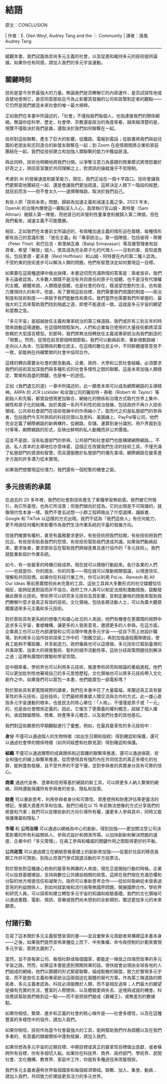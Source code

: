 # 結語

原文：CONCLUSION

| 作者：E. Glen Weyl, Audrey Tang and the ⿻ Community
| 譯者：唐鳳 Audrey Tang

---

縱觀本書，我們試圖為崇尚多元主義的社會，以及促進和維持多元的技術提供論據。如果你也有同感，請加入我們的多元宇宙運動。

## 關鍵時刻

技術是當今世界最強大的力量。無論我們是否瞭解它的內部運作，是否試探性地或貪婪地使用它，是否同意那些迄今為止影響其發展的公司和政策制定者的觀點——它仍然是我們塑造未來社會的唯一最大槓桿。

正如我們在本書中所論述的，「社會」不僅指我們每個人，也指連接我們的關係網絡。無論你從科學、歷史、社會學、宗教還是政治的角度來看，越來越清楚的是，現實不僅取決於我們是誰，還取決於我們如何聯繫在一起。

技術對這些聯繫，產生了巨大的影響。從鐵路、電報到電話；從臉書將我們與幼兒園的老朋友和志同道合的新盟友聯繫在一起；到 Zoom 在疫情期間將企業和家庭團結在一起，我們從技術建立和加強人類聯繫的能力中獲益匪淺。

與此同時，技術也明顯地將我們分開。以爭奪注意力為基礎的商業模式將憤怒置於好奇之上，將回音室置於共同理解之上，對資訊的操縱幾乎不受限制。

考慮到 AI 的發展速度和變革能力，現在，我們正站在一個十字路口。技術會讓我們更緊密地團結在一起、還是會讓我們更加疏遠，這將決定人類下一階段的經歷。就目前而言——但不會太久——選擇哪條路，取決於我們自己。

有些人把「技術未來」問題，歸結為加速主義和減速主義之爭。2023 年末，OpenAI 的治理內爆使這一觀點深入人心，首席執行官山姆・奧特曼（Sam Altman）被歸入第一陣營，而他昔日的非營利性董事會則被歸入第二陣營。但在我們看來，減速主義不可能獲勝。

相反，正如我們在本書前文所論述的，有兩種加速主義的情形迫在眉睫，每種情形都有自己的意識形態：「放任主義」和「專家統治」。第一個陣營，包括彼得・蒂爾（Peter Thiel）和巴拉吉・斯里納瓦桑（Balaji Srinavasan）等高層管理者和投資者，希望「解放」個人，使其成為完全原子化的代理人——沒有約束、良知或責任。包括里德・霍夫曼（Reid Hoffman）和山姆・阿特曼在內的第二種人認為，不受約束的技術進步可以解決人類的問題，他們有智慧決定如何實現這一目標。

如果要在這兩種選擇中做出抉擇，本書迫切而充滿熱情的答案是：兩者皆非。我們多元論者認為，大多數人類既不是沒有共同責任的原子化個體，也不是沒有代理權的主體。總體來說，人類既是個體，也是社會的存在，既渴望完整的生活，也有能力實現持久的和平。但是，為了實現這些目標，我們需要我們周圍的制度——政治制度和技術制度——來賦予我們能動性和責任。我們當然也需要我們所掌握的、最強大的工具來幫助我們找到相處之道，即使不能達成一致。這就是多元宇宙的願望和當務之急。

「多元宇宙」是超越放任主義和專家統治的第三條道路，我們或許有三到五年的時間來啟動這場運動。在這個時間框架內，人們和企業每日使用的大量技術都將深深依賴於大型語言模型。到那時，我們將無法扭轉放任主義或專家統治為我們創造的「現實」。然而，從現在起至那個時間節點，我們可以動員起來，重新規劃路線：走向以人為本、包容關係的數位民主，在這樣的數位民主中，不同群體儘管意見不一致，卻能夠在持續繁榮的社會中協同合作。

這樣的轉向需要全社會的緊急動員。企業、政府、大學和公民社會組織，必須要求我們的技術其加深我們與多種形式的社會多樣性之間的聯繫。這是未來加強人類穩定、繁榮和昌盛的關鍵，也是唯一的途徑。

正如《我們遺忘的道》一章中所描述的，此一願景本來可以成為網際網路的主導精神。ARPA 的 JCR Licklider 和全錄公司的羅伯特・泰勒（Robert W. Taylor）等創始人和先驅，都曾設想用更加聯合、網絡化的關係和治理方式取代世界上集中、線性和原子化的結構。由於美國一系列不利性的政治發展，包括政府不再介入技術領域，公共和社會部門在技術發展中的作用縮小了。取而代之的是私營部門的參與者，包括我們今天所熟知的科技巨頭以及思科、美國線上、PayPal等公司，他們完全定義了網際網路的新興構件。從網路、存儲、運算到身分識別、用戶界面到支付等等，網際網路的形式，反映出鮮明的私人動機而非公共價值。

這並不是說，沒有私營部門的參與，公共部門和社會部門也能構建網際網路。。不過，私人資本的主導地位亦意味着，這個正在改變我們生活的技術工具，不僅充滿了私營部門的資源和智慧，而且還服務於私營部門的優先事項。網際網路在變革進步方面的許多潛力從未實現。

如果我們想實現這份潛力，我們還有一個短暫的機會之窗。

## 多元技術的承諾 

在過去的 20 多年裡，我們的社會對技術產生了某種學習無助感。我們被它所吸引，為它所喜悅，也為它所沮喪；但我們傾向於認為，它的出現是不可阻擋的，就像現代性本身一樣。我們不會去試想一小群工程師做出了什麼選擇，讓臉書、Google 和 TikTok 以這樣的方式出現。我們不認為「我們這些人」有任何能力，更不用說任何權利來影響作為我們生活作業系統的平臺的發展方向。

但我們確實有權利，甚至有義務要求更好。有些技術把我們拉開，有些技術把我們拉近。有些技術助長我們的怨恨，有些技術幫助我們達成共識。如果我們動員起來，要求後者，要求那些旨在幫助我們跨越差異且進行協作的「多元技術」，我們就能重新設計作業系統。

如今，有一些變革的時機已經成熟，現在就可以積極行動起來。各行各業的人們——也就是你、你的朋友、你的同事——現在就可以推動相關倡議，以增進信任、理解和共同目標。如果你在科技行業工作，你可以利用 Pol.is、Remesh 和 All Our Ideas 等前景廣闊但尚未完善的工具，這些工具與大多數形式的社交媒體恰恰相反，能夠促進對話而非不協合。政府工作人員可以制定法規和激勵措施，鼓勵發展此類多元技術。學術界可以研究多元技術及其影響，並制定嚴格的措施來幫助我們瞭解什麼才是真正有效的技術。文化領袖，包括各類活動人士，可以為廣大聽眾娓娓道來多元主義和多元技術。

對於那些具有更系統的想像力和雄心壯志的人來說，他們有機會在更廣闊的視野中追求多元宇宙，重塑機構，讓更多的人發表意見，邀請更多的人參與。在這方面，企業員工也可以在內部運營和公司治理中推進多元宇宙——從自下而上地設計職場，到利用多元協作技術探索工作中的「困難交談」，再到加強遠程團隊建設，使員工能夠不懼距離，共享創造力。政府僱員也可以這樣做。多元技術已幫助臺灣的共乘政策、加拿大的視覺藝術、智利的城市流動性等，這些分歧政策問題找到解決之道；這裡有廣闊的實驗和學習空間。

從中期來看，學術界也可以利用多元技術，推進學術研究和辯論的重組進程。他們可以更加批判性地審視自己的多元思想歷程。文化領袖也可以將多元技術帶入文化創作之中。如果我們可以眾包一本書，他們能眾包一部電影嗎？

對於那些具有更寬闊視野的讀者，我們在本書中花了大量篇幅，來闡述真正具有變革性的多元技術，這些技術，它們最終將重塑人類交流與合作的方式。此一雄心直指多元宇宙運動的根本，也是民主的核心單位：「人格」，不僅僅是原子或「一元」的，也是由社會關係定義的。因此，它催生了更廣義的權利概念，超越了個人權利，承認隸屬關係、商業、財產等多元概念，以及我們社會的其他基石。

我們對這些願景的早期觀點進行了彙整。例如，在最具變革性的多元技術中：

**身分** 不僅可以通過個人的生物特徵（如出生日期和指紋）得到確認和保護，還可以通過社會學的關係特徵（如共同經歷和社群見證）得到確認和保護。

**組織** 不僅可以通過實際的成員關係和近距離的聯繫來推進，還可以通過保密、安全和強化的線上聯繫來推進，從而使得具有強烈內在共同信念的真正多樣化的社群，能夠蓬勃發展，且不受外界的不當干擾，並對參與者的真實身分具有可靠的信心。

**商業** 通過代金券、憑單和信用等基於網路的新工具，可以將更多人納入繁榮的網絡，同時還能保護所有參與者的安全、隱私和投資。

**財產** 可以重新思考，利用參與者身分和可靠性、資產使用和財產評估等更靈活的標記，來擴大資產共享和估值。我們已經在以 15 年前無法想像的方式分享我們的房屋和汽車；我們可以從哪些新的方向引導所有權，讓更多人參與其中，同時又能保護專屬和隱私？

**市場** 和 **公司治理** 可以通過以網絡為中心的創新，得到加強——更加關注受公司決策影響的所有利益關係人、參與式設計和預測市場，以加快創新和解決問題的速度、企業中的「多元管理」，在員工參與和權威的關鍵作用之間取得更好的平衡。

**公共政策** 可以通過建立在網絡思維基礎上的創新來加強——從基於社區的移民長期工作許可贊助，到阻止昂貴鬥爭式競選活動的平方投票法。

對於那些對這種雄心勃勃的變革有興趣的人來說，現在正是開始行動的時候。企業可以投資基礎建設，支持與數位公共建設相關的政策，這將在我們現在充滿恐懼和分裂的地方增進信任和凝聚力。政府可以重新思考合作——從如何吸納從未發表過意見的利益關係人，到如何就氣候和流行病等無國界問題，開展國際合作。學術界和研究人員，可以探索和建立轉型多元宇宙的知識和經驗基礎。我們的文化領袖可以通過書籍、電影、視訊、音樂或我們尚未想到的全新類別，闡述更加多元的未來願景。

## 付諸行動

在寫了這本關於多元主義智慧泉源的書——並且彙聚多元貢獻者來構建這本書本身——之後，如果我們竟然宣佈某種從上而下、中央集權、命令與控制的計劃來實現多元宇宙，那將太諷刺了。

當然，並不是每家公司、每個社群或每個國家，都能走一條放之四海而皆準的多元宇宙之路。然而，如果這本書能達到預期效果的話，很快就會出現由全球各地的人們組成的網絡，他們以團體的形式緊密聯繫，組成鬆散的聯盟，致力於實現多元宇宙，而不是放任主義和專家統治這兩個迫在眉睫的替代方案。作為第三條道路的開拓者，多元主義者認為，科技必須服務於人類，而不是相反過來；人們最大的願望是擁有充實的生活，豐富的人際關係，以及體驗愛與失去、逆境與成就的機會。科技應該幫助我們做到這一點——而不是把我們變成《蒼蠅王》，或無差別的數據點。

如果你相信，繁榮、進步和正義的社會的核心條件是——社會多樣性，以及在這種豐富的多樣性中的協作，請加入我們。

如果你相信，技術作為當今社會最強大的工具，能夠幫助我們作為個體以及在我們多重的、有意義的隸屬關係中蓬勃發展，請加入我們。

如果你想為多元宇宙的近期目標、中期目標或真正的變革性目標做出貢獻，或者橫跨所有目標，你有多個切入點。如果你在科技界、商界、政府部門、學術界、民間社會、文化機構、教育界、家庭中工作，你就有多種途徑來改變現狀。

我們多元主義者遍佈世界每個國家和每個經濟領域。聯繫、加入、集會、動員... 請加入我們，共同致力於建設更具活力的多元世界。
